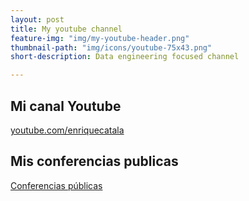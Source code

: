 ```yaml
---
layout: post
title: My youtube channel
feature-img: "img/my-youtube-header.png"
thumbnail-path: "img/icons/youtube-75x43.png"
short-description: Data engineering focused channel

---
```


## Mi canal Youtube 
<script src="https://apis.google.com/js/platform.js"></script>
<div class="g-ytsubscribe" data-channelid="UCYboHnN6tvFfHqPWZWY82AQ" data-layout="default" data-count="default"></div>

[youtube.com/enriquecatala](https://www.youtube.com/user/enriquecatala)

## Mis conferencias publicas

[Conferencias públicas](
https://www.youtube.com/watch?v=PDbE4gQisYI&list=PLXXExoAK--GI5TDbfPC8h6rLLuNZS80Le)
